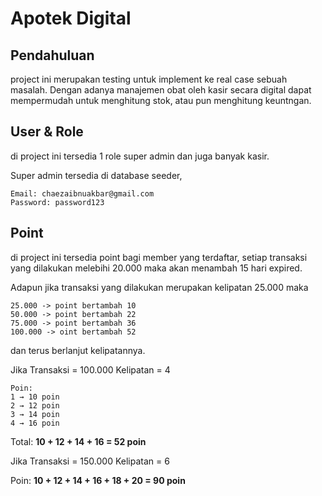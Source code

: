# Apotek Digital

## Pendahuluan
project ini merupakan testing untuk implement ke real case sebuah masalah. Dengan adanya manajemen obat oleh kasir secara digital dapat mempermudah untuk menghitung stok, atau pun menghitung keuntngan.

## User & Role
di project ini tersedia 1 role super admin dan juga banyak kasir.

Super admin tersedia di database seeder,
```
Email: chaezaibnuakbar@gmail.com
Password: password123
```

## Point
di project ini tersedia point bagi member yang terdaftar, 
setiap transaksi yang dilakukan melebihi 20.000 maka akan menambah 15 hari expired.

Adapun jika transaksi yang dilakukan merupakan kelipatan 25.000 maka

```
25.000 -> point bertambah 10
50.000 -> point bertambah 22
75.000 -> point bertambah 36
100.000 -> oint bertambah 52
```

dan terus berlanjut kelipatannya.

Jika Transaksi = 100.000
Kelipatan = 4
```
Poin:
1 → 10 poin
2 → 12 poin
3 → 14 poin
4 → 16 poin
```

Total: **10 + 12 + 14 + 16 = 52 poin**

Jika Transaksi = 150.000
Kelipatan = 6

Poin: **10 + 12 + 14 + 16 + 18 + 20 = 90 poin**
